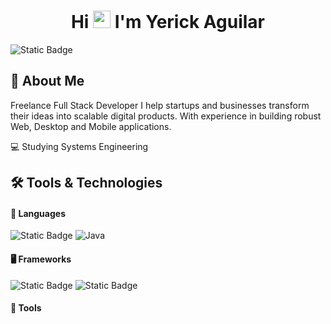 <div align="center">
  
# Hi <img src="https://media4.giphy.com/media/v1.Y2lkPTc5MGI3NjExMndiY2RtYmRvOWZkMDIydTczYjhtbW5qbnlwcmJqeDNvcXY4cXU3cSZlcD12MV9pbnRlcm5hbF9naWZfYnlfaWQmY3Q9cw/hvRJCLFzcasrR4ia7z/giphy.gif" width="28"> I'm Yerick Aguilar 

</div>

![Static Badge](https://img.shields.io/badge/gmail-gmail?style=for-the-badge&logo=gmail&logoColor=%23FFF&color=%23d04c3b)


## 🚀 About Me

Freelance Full Stack Developer
I help startups and businesses transform their ideas into scalable digital products. With experience in building robust Web, Desktop and Mobile applications.

💻 Studying Systems Engineering

## 🛠️ Tools & Technologies

#### 📌 Languages

![Static Badge](https://img.shields.io/badge/javascript-javascript?style=for-the-badge&logo=javascript&logoColor=%23F7DF1E&color=gray)
![Java](https://img.shields.io/badge/java-%23ED8B00.svg?style=for-the-badge&logo=openjdk&logoColor=white)

#### 🖥️ Frameworks

![Static Badge](https://img.shields.io/badge/nodejs-nodedotjs?style=for-the-badge&logo=nodedotjs&logoColor=%23FFF&color=%235FA04E)
![Static Badge](https://img.shields.io/badge/react-react?style=for-the-badge&logo=react&logoColor=%2361DAFB&color=%23165ba9)


#### 🔧 Tools
